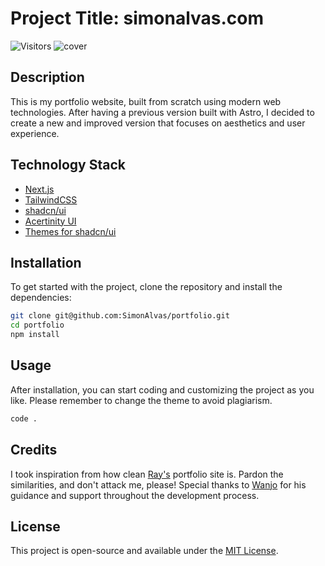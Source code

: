 # Project Title: simonalvas.com

![Visitors](https://api.visitorbadge.io/api/visitors?path=https%3A%2F%2Fgithub.com%2FSimonAlvas%2Fportfolio&countColor=%23263759&labelStyle=lower)
![cover](https://github.com/SimonAlvas/portfolio/assets/74599637/46a5124d-6128-437b-86da-da6b3c6f5162)

## Description
This is my portfolio website, built from scratch using modern web technologies. After having a previous version built with Astro, I decided to create a new and improved version that focuses on aesthetics and user experience.

## Technology Stack
- [Next.js](https://nextjs.org)
- [TailwindCSS](https://tailwindcss.com)
- [shadcn/ui](https://ui.shadcn.com)
- [Acertinity UI](https://ui.aceternity.com)
- [Themes for shadcn/ui](https://ui.jln.dev)

## Installation
To get started with the project, clone the repository and install the dependencies:

```sh
git clone git@github.com:SimonAlvas/portfolio.git
cd portfolio
npm install
```

## Usage
After installation, you can start coding and customizing the project as you like. Please remember to change the theme to avoid plagiarism.

```sh
code .
```

## Credits
I took inspiration from how clean [Ray's](https://github.com/SimonAlvas) portfolio site is. Pardon the similarities, and don't attack me, please! Special thanks to [Wanjo](https://github.com/Jovanni) for his guidance and support throughout the development process.

## License
This project is open-source and available under the [MIT License](LICENSE).

